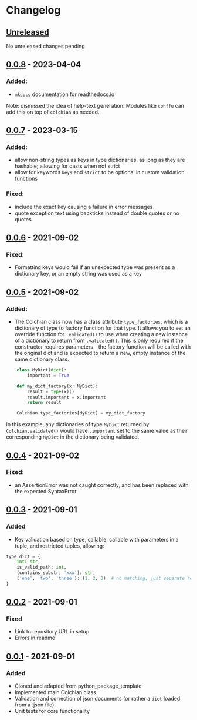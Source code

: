 # Changelog

## [Unreleased]

No unreleased changes pending

## [0.0.8] - 2023-04-04

### Added:
  - `mkdocs` documentation for readthedocs.io

Note: dismissed the idea of help-text generation. Modules like `conffu` can add this on top of `colchian` as needed. 

## [0.0.7] - 2023-03-15

### Added:
  - allow non-string types as keys in type dictionaries, as long as they are hashable; allowing for casts when not strict
  - allow for keywords `keys` and `strict` to be optional in custom validation functions

### Fixed:
  - include the exact key causing a failure in error messages
  - quote exception text using backticks instead of double quotes or no quotes

## [0.0.6] - 2021-09-02

### Fixed:
  - Formatting keys would fail if an unexpected type was present as a dictionary key, or an empty string was used as a key

## [0.0.5] - 2021-09-02

### Added:
  - The Colchian class now has a class attribute `type_factories`, which is a dictionary of type to factory function for that type. It allows you to set an override function for `.validated()` to use when creating a new instance of a dictionary to return from `.validated()`. This is only required if the constructor requires parameters - the factory function will be called with the original dict and is expected to return a new, empty instance of the same dictionary class.
```python
    class MyDict(dict):
        important = True

    def my_dict_factory(x: MyDict):
        result = type(x)()
        result.important = x.important
        return result

    Colchian.type_factories[MyDict] = my_dict_factory
```
In this example, any dictionaries of type `MyDict`  returned by `Colchian.validated()` would have `.important` set to the same value as their corresponding `MyDict` in the dictionary being validated.

## [0.0.4] - 2021-09-02

### Fixed:
  - an AssertionError was not caught correctly, and has been replaced with the expected SyntaxError

## [0.0.3] - 2021-09-01

### Added
  - Key validation based on type, callable, callable with parameters in a tuple, and restricted tuples, allowing:
```python
type_dict = {
    int: str,
    is_valid_path: int,
    (contains_substr, 'xxx'): str,
    ('one', 'two', 'three'): (1, 2, 3)  # no matching, just separate restriction for key and value 
}
```

## [0.0.2] - 2021-09-01

### Fixed
  - Link to repository URL in setup
  - Errors in readme

## [0.0.1] - 2021-09-01

### Added
  - Cloned and adapted from python_package_template
  - Implemented main Colchian class
  - Validation and correction of json documents (or rather a `dict` loaded from a .json file) 
  - Unit tests for core functionality

[Unreleased]: /../../../
[0.0.8]: /../../../tags/0.0.8
[0.0.7]: /../../../tags/0.0.7
[0.0.6]: /../../../tags/0.0.6
[0.0.5]: /../../../tags/0.0.5
[0.0.4]: /../../../tags/0.0.4
[0.0.3]: /../../../tags/0.0.3
[0.0.2]: /../../../tags/0.0.2
[0.0.1]: /../../../tags/0.0.1
